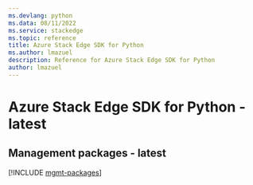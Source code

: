 ```yaml
---
ms.devlang: python
ms.data: 08/11/2022
ms.service: stackedge
ms.topic: reference
title: Azure Stack Edge SDK for Python
ms.author: lmazuel
description: Reference for Azure Stack Edge SDK for Python
author: lmazuel
---
```

# Azure Stack Edge SDK for Python - latest

## Management packages - latest
[!INCLUDE [mgmt-packages](stack-edge-mgmt-index.md)]